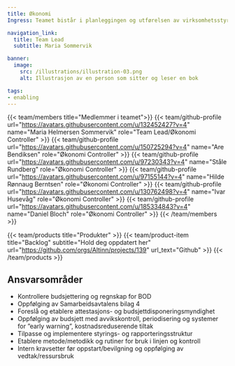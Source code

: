 ```yaml
---
title: Økonomi
Ingress: Teamet bistår i planleggingen og utførelsen av virksomhetsstyringen i avdelingen. Det består blant annet i å bistå i VP- og budsjettrevisjoner og etablere metoder/metodikk for kontroll og generell oppfølging av økonomien i avdelingen.

navigation_link:
  title: Team Lead
  subtitle: Maria Sommervik

banner:
  image:
    src: /illustrations/illustration-03.png
    alt: Illustrasjon av en person som sitter og leser en bok

tags:
- enabling
---
```


{{< team/members title="Medlemmer i teamet">}}
{{< team/github-profile url="https://avatars.githubusercontent.com/u/132452427?v=4" name="Maria Helmersen Sommervik" role="Team Lead/Økonomi Controller" >}}
{{< team/github-profile url="https://avatars.githubusercontent.com/u/150725294?v=4" name="Are Bendiksen" role="Økonomi Controller" >}}
{{< team/github-profile url="https://avatars.githubusercontent.com/u/97230343?v=4" name="Ståle Rundberg" role="Økonomi Controller" >}}
{{< team/github-profile url="https://avatars.githubusercontent.com/u/97155144?v=4" name="Hilde Rønnaug Berntsen" role="Økonomi Controller" >}}
{{< team/github-profile url="https://avatars.githubusercontent.com/u/130762498?v=4" name="Ivar Husevåg" role="Økonomi Controller" >}}
{{< team/github-profile url="https://avatars.githubusercontent.com/u/185334843?v=4" name="Daniel Bloch" role="Økonomi Controller" >}}
{{< /team/members >}}

{{< team/products title="Produkter" >}}
{{< team/product-item title="Backlog" subtitle="Hold deg oppdatert her" url="https://github.com/orgs/Altinn/projects/139" url_text="Github" >}}
{{< /team/products >}}


## Ansvarsområder

- Kontrollere budsjettering og regnskap for BOD
- Oppfølging av Samarbeidsavtalens bilag 4
- Foreslå og etablere attestasjons- og budsjettdisponeringsmyndighet
- Oppfølging av budsjett med avvikskontroll, periodisering og systemer for ”early warning”, kostnadsreduserende tiltak
- Tilpasse og implementere styrings- og rapporteringsstruktur
- Etablere metode/metodikk og rutiner for bruk i linjen og kontroll
- Intern kravsetter før oppstart/bevilgning og oppfølging av vedtak/ressursbruk

